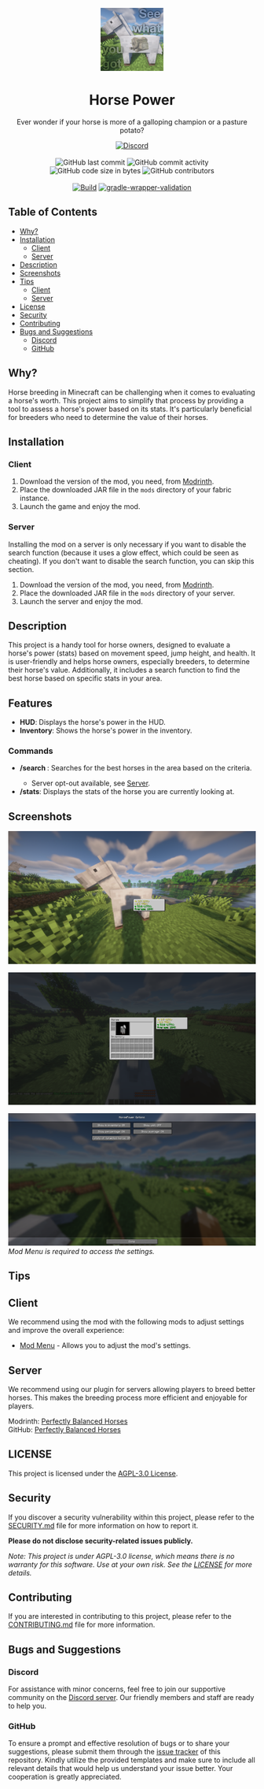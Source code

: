 <p align="center">
    <img height="128" src=".idea/icon.png" alt="Icon of the Project">
</p>

<h1 align="center">Horse Power</h1>

<p align="center">Ever wonder if your horse is more of a galloping champion or a pasture potato?</p>

<div align="center">
    <a href="https://lyzev.github.io/discord"><img src="https://img.shields.io/discord/610120595765723137?logo=discord" alt="Discord"/></a>
    <br><br>
    <img src="https://img.shields.io/github/last-commit/Lyzev/HorsePower" alt="GitHub last commit"/>
    <img src="https://img.shields.io/github/commit-activity/w/Lyzev/HorsePower" alt="GitHub commit activity"/>
    <br>
    <img src="https://img.shields.io/github/languages/code-size/Lyzev/HorsePower" alt="GitHub code size in bytes"/>
    <img src="https://img.shields.io/github/contributors/Lyzev/HorsePower" alt="GitHub contributors"/>
    <br><br>
    <a href="https://github.com/Lyzev/HorsePower/actions/workflows/build.yml"><img src="https://github.com/Lyzev/HorsePower/actions/workflows/build.yml/badge.svg" alt="Build"/></a>
    <a href="https://github.com/Lyzev/HorsePower/actions/workflows/gradle-wrapper-validation.yml"><img src="https://github.com/Lyzev/HorsePower/actions/workflows/gradle-wrapper-validation.yml/badge.svg" alt="gradle-wrapper-validation"/></a>
</div>

## Table of Contents

- [Why?](#why)
- [Installation](#installation)
    - [Client](#client)
    - [Server](#server)
- [Description](#description)
- [Screenshots](#screenshots)
- [Tips](#tips)
    - [Client](#client-1)
    - [Server](#server-1)
- [License](#license)
- [Security](#security)
- [Contributing](#contributing)
- [Bugs and Suggestions](#bugs-and-suggestions)
    - [Discord](#discord)
    - [GitHub](#github)

## Why?

Horse breeding in Minecraft can be challenging when it comes to evaluating a horse's worth. This project aims to
simplify that process by providing a tool to assess a horse's power based on its stats. It's particularly beneficial for
breeders who need to determine the value of their horses.

## Installation

### Client

1. Download the version of the mod, you need, from [Modrinth](https://modrinth.com/mod/horsepower).
2. Place the downloaded JAR file in the `mods` directory of your fabric instance.
3. Launch the game and enjoy the mod.

### Server

Installing the mod on a server is only necessary if you want to disable the search function (because it uses a glow effect, 
which could be seen as cheating). If you don't want to disable the search function, you can skip this section.

1. Download the version of the mod, you need, from [Modrinth](https://modrinth.com/mod/horse-power).
2. Place the downloaded JAR file in the `mods` directory of your server.
3. Launch the server and enjoy the mod.

## Description

This project is a handy tool for horse owners, designed to evaluate a horse's power (stats) based on movement speed,
jump height, and health. It is user-friendly and helps horse owners, especially breeders, to determine their horse's
value. Additionally, it includes a search function to find the best horse based on specific stats in your area.

## Features

- **HUD**: Displays the horse's power in the HUD.
- **Inventory**: Shows the horse's power in the inventory.

### Commands

- **/search <criteria> <amount>**: Searches for the best <amount> horses in the area based on the criteria.
    - Server opt-out available, see [Server](#server).
- **/stats**: Displays the stats of the horse you are currently looking at.

## Screenshots

![HUD](assets/hud.png)

![Inventory](assets/inventory.png)

![Settings](assets/settings.png)
*Mod Menu is required to access the settings.*

## Tips

## Client

We recommend using the mod with the following mods to adjust settings and improve the overall experience:

- [Mod Menu](https://modrinth.com/mod/modmenu) - Allows you to adjust the mod's settings.

## Server

We recommend using our plugin for servers allowing players to breed better horses. This makes the breeding process more
efficient and enjoyable for players.

Modrinth: [Perfectly Balanced Horses](https://modrinth.com/plugin/perfectlybalancedhorses)  
GitHub: [Perfectly Balanced Horses](https://github.com/Lyzev/PerfectlyBalancedHorses)

## LICENSE

This project is licensed under the [AGPL-3.0 License](LICENSE).

## Security

If you discover a security vulnerability within this project, please refer to the [SECURITY.md](SECURITY.md) file for
more information on how to report it.

**Please do not disclose security-related issues publicly.**

*Note: This project is under AGPL-3.0 license, which means there is no warranty for this software. Use at your own risk.
See the [LICENSE](LICENSE) for more details.*

## Contributing

If you are interested in contributing to this project, please refer to the [CONTRIBUTING.md](CONTRIBUTING.md) file for
more information.

## Bugs and Suggestions

### Discord

For assistance with minor concerns, feel free to join our supportive community on
the [Discord server](https://lyzev.dev/discord). Our friendly members and staff are ready to help you.

### GitHub

To ensure a prompt and effective resolution of bugs or to share your suggestions, please submit them through
the [issue tracker](https://github.com/Lyzev/HorsePower/issues) of this repository. Kindly utilize the provided
templates
and make sure to include all relevant details that would help us understand your issue better. Your cooperation is
greatly appreciated.
